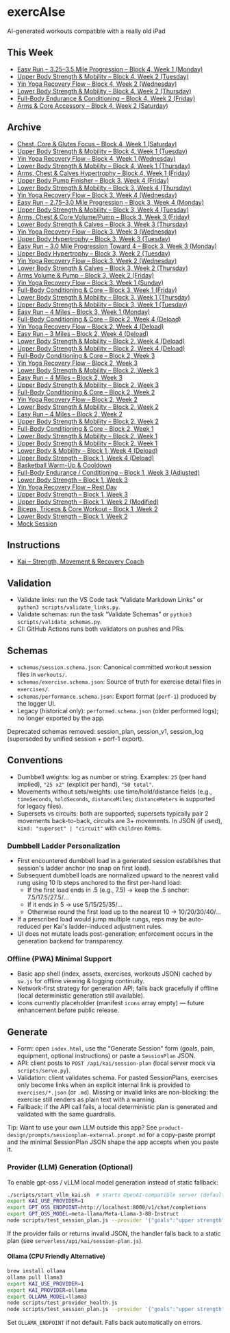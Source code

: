 # exercAIse

AI-generated workouts compatible with a really old iPad

## This Week

- [Easy Run – 3.25–3.5 Mile Progression – Block 4, Week 1 (Monday)](workouts/4-1_Easy_Run_Progression.json)
- [Upper Body Strength & Mobility – Block 4, Week 2 (Tuesday)](workouts/4-2_Upper_Body_Strength_Mobility.json)
- [Yin Yoga Recovery Flow – Block 4, Week 2 (Wednesday)](workouts/4-2_Yin_Yoga_Recovery_Flow.json)
- [Lower Body Strength & Mobility – Block 4, Week 2 (Thursday)](workouts/4-2_Lower_Body_Strength_Mobility.json)
- [Full-Body Endurance & Conditioning – Block 4, Week 2 (Friday)](workouts/4-2_Full_Body_Endurance_Conditioning.json)
- [Arms & Core Accessory – Block 4, Week 2 (Saturday)](workouts/4-2_Arms_Core_Accessory.json)

## Archive

- [Chest, Core & Glutes Focus – Block 4, Week 1 (Saturday)](workouts/4-1_Chest_Core_Glutes_Focus.json)
- [Upper Body Strength & Mobility – Block 4, Week 1 (Tuesday)](workouts/4-1_Upper_Body_Strength_Mobility.json)
- [Yin Yoga Recovery Flow – Block 4, Week 1 (Wednesday)](workouts/4-1_Yin_Yoga_Recovery_Flow.json)
- [Lower Body Strength & Mobility – Block 4, Week 1 (Thursday)](workouts/4-1_Lower_Body_Strength_Mobility.json)
- [Arms, Chest & Calves Hypertrophy – Block 4, Week 1 (Friday)](workouts/4-1_Arms_Chest_Calves_Hypertrophy.json)
- [Upper Body Pump Finisher – Block 3, Week 4 (Friday)](workouts/3-4_Upper_Body_Pump_Finisher.json)
- [Lower Body Strength & Mobility – Block 3, Week 4 (Thursday)](workouts/3-4_Lower_Body_Strength_Mobility.json)
- [Yin Yoga Recovery Flow – Block 3, Week 4 (Wednesday)](workouts/3-4_Yin_Yoga_Recovery_Flow.json)
- [Easy Run – 2.75–3.0 Mile Progression – Block 3, Week 4 (Monday)](workouts/3-4_Easy_Run_Progression.json)
- [Upper Body Strength & Mobility – Block 3, Week 4 (Tuesday)](workouts/3-4_Upper_Body_Strength_Mobility.json)
- [Arms, Chest & Core Volume/Pump – Block 3, Week 3 (Friday)](workouts/3-3_Arms_Chest_Core_Volume_Pump.json)
- [Lower Body Strength & Calves – Block 3, Week 3 (Thursday)](workouts/3-3_Lower_Body_Strength_Calves.json)
- [Yin Yoga Recovery Flow – Block 3, Week 3 (Wednesday)](workouts/3-3_Yin_Yoga_Recovery_Flow.json)
- [Upper Body Hypertrophy – Block 3, Week 3 (Tuesday)](workouts/3-3_Upper_Body_Hypertrophy.json)
- [Easy Run – 3.0 Mile Progression Toward 4 – Block 3, Week 3 (Monday)](workouts/3-3_Easy_Run_Progression.json)
- [Upper Body Hypertrophy – Block 3, Week 2 (Tuesday)](workouts/3-2_Upper_Body_Hypertrophy.json)
- [Yin Yoga Recovery Flow – Block 3, Week 2 (Wednesday)](workouts/3-2_Yin_Yoga_Recovery_Flow.json)
- [Lower Body Strength & Calves – Block 3, Week 2 (Thursday)](workouts/3-2_Lower_Body_Strength_Calves.json)
- [Arms Volume & Pump – Block 3, Week 2 (Friday)](workouts/3-2_Arms_Volume_Pump.json)
- [Yin Yoga Recovery Flow – Block 3, Week 1 (Sunday)](workouts/3-1_Yin_Yoga_Recovery_Flow.json)
- [Full-Body Conditioning & Core – Block 3, Week 1 (Friday)](workouts/3-1_Full_Body_Conditioning_Core.json)
- [Lower Body Strength & Mobility – Block 3, Week 1 (Thursday)](workouts/3-1_Lower_Body_Strength_Mobility.json)
- [Upper Body Strength & Mobility – Block 3, Week 1 (Tuesday)](workouts/3-1_Upper_Body_Strength_Mobility.json)
- [Easy Run – 4 Miles – Block 3, Week 1 (Monday)](workouts/3-1_Easy_Run_4_Miles.json)
- [Full-Body Conditioning & Core – Block 2, Week 4 (Deload)](workouts/2-4_Full_Body_Conditioning_Core.json)
- [Yin Yoga Recovery Flow – Block 2, Week 4 (Deload)](workouts/2-4_Yin_Yoga_Recovery_Flow.json)
- [Easy Run – 3 Miles – Block 2, Week 4 (Deload)](workouts/2-4_Easy_Run_4_Miles.json)
- [Lower Body Strength & Mobility – Block 2, Week 4 (Deload)](workouts/2-4_Lower_Body_Strength_Mobility.json)
- [Upper Body Strength & Mobility – Block 2, Week 4 (Deload)](workouts/2-4_Upper_Body_Strength_Mobility.json)
- [Full-Body Conditioning & Core – Block 2, Week 3](workouts/2-3_Full_Body_Conditioning_Core.json)
- [Yin Yoga Recovery Flow – Block 2, Week 3](workouts/2-3_Yin_Yoga_Recovery_Flow.json)
- [Lower Body Strength & Mobility – Block 2, Week 3](workouts/2-3_Lower_Body_Strength_Mobility.json)
- [Easy Run – 4 Miles – Block 2, Week 3](workouts/2-3_Easy_Run_4_Miles.json)
- [Upper Body Strength & Mobility – Block 2, Week 3](workouts/2-3_Upper_Body_Strength_Mobility.json)
- [Full-Body Conditioning & Core – Block 2, Week 2](workouts/2-2_Full_Body_Conditioning_Core.json)
- [Yin Yoga Recovery Flow – Block 2, Week 2](workouts/2-2_Yin_Yoga_Recovery_Flow.json)
- [Lower Body Strength & Mobility – Block 2, Week 2](workouts/2-2_Lower_Body_Strength_Mobility.json)
- [Easy Run – 4 Miles – Block 2, Week 2](workouts/2-2_Easy_Run_4_Miles.json)
- [Upper Body Strength & Mobility – Block 2, Week 2](workouts/2-2_Upper_Body_Strength_Mobility.json)
- [Full-Body Conditioning & Core – Block 2, Week 1](workouts/2-1_Full_Body_Conditioning_Core.json)
- [Lower Body Strength & Mobility – Block 2, Week 1](workouts/2-1_Lower_Body_Strength_Mobility.json)
- [Upper Body Strength & Mobility – Block 2, Week 1](workouts/2-1_Upper_Body_Strength_Mobility.json)
- [Lower Body & Mobility – Block 1, Week 4 (Deload)](workouts/1-4_Lower_Body_Mobility_Deload.json)
- [Upper Body Strength – Block 1, Week 4 (Deload)](workouts/1-4_Upper_Body_Strength_Deload.json)
- [Basketball Warm-Up & Cooldown](workouts/basketball_warmup_cooldown.json)
- [Full-Body Endurance / Conditioning – Block 1, Week 3 (Adjusted)](workouts/1-3_Full_Body_Endurance_Conditioning_Adjusted.json)
- [Lower Body Strength – Block 1, Week 3](workouts/1-3_Lower_Body_Strength.json)
- [Yin Yoga Recovery Flow – Rest Day](workouts/1-3_recovery_Yin_Yoga_Rest_Day.json)
- [Upper Body Strength – Block 1, Week 3](workouts/1-3_Upper_Body_Strength.json)
- [Upper Body Strength – Block 1, Week 2 (Modified)](workouts/1-2_Upper_Body_Strength_Modified.json)
- [Biceps, Triceps & Core Workout - Block 1, Week 2](workouts/1-2_Biceps_Triceps_Core_Workout.json)
- [Lower Body Strength – Block 1, Week 2](workouts/1-2_Lower_Body.json)
- [Mock Session](workouts/mock_All_Types_Test.json)

## Instructions
- [Kai – Strength, Movement & Recovery Coach](.github/instructions/kai.instructions.md)

## Validation
- Validate links: run the VS Code task “Validate Markdown Links” or `python3 scripts/validate_links.py`.
- Validate schemas: run the task “Validate Schemas” or `python3 scripts/validate_schemas.py`.
- CI: GitHub Actions runs both validators on pushes and PRs.

## Schemas
- `schemas/session.schema.json`: Canonical committed workout session files in `workouts/`.
- `schemas/exercise.schema.json`: Source of truth for exercise detail files in `exercises/`.
- `schemas/performance.schema.json`: Export format (`perf-1`) produced by the logger UI.
- Legacy (historical only): `performed.schema.json` (older performed logs); no longer exported by the app.

Deprecated schemas removed: session_plan, session_v1, session_log (superseded by unified session + perf-1 export).

## Conventions
- Dumbbell weights: log as number or string. Examples: `25` (per hand implied), `"25 x2"` (explicit per hand), `"50 total"`.
- Movements without sets/weights: use time/hold/distance fields (e.g., `timeSeconds`, `holdSeconds`, `distanceMiles`; `distanceMeters` is supported for legacy files).
- Supersets vs circuits: both are supported; supersets typically pair 2 movements back-to-back, circuits are 3+ movements. In JSON (if used), `kind: "superset" | "circuit"` with `children` items.

### Dumbbell Ladder Personalization
- First encountered dumbbell load in a generated session establishes that session's ladder anchor (no snap on first load).
- Subsequent dumbbell loads are normalized upward to the nearest valid rung using 10 lb steps anchored to the first per-hand load:
	- If the first load ends in .5 (e.g., 7.5) → keep the .5 anchor: 7.5/17.5/27.5/...
	- If it ends in 5 → use 5/15/25/35/...
	- Otherwise round the first load up to the nearest 10 → 10/20/30/40/...
- If a prescribed load would jump multiple rungs, reps may be auto-reduced per Kai's ladder-induced adjustment rules.
- UI does not mutate loads post-generation; enforcement occurs in the generation backend for transparency.

### Offline (PWA) Minimal Support
- Basic app shell (index, assets, exercises, workouts JSON) cached by `sw.js` for offline viewing & logging continuity.
- Network-first strategy for generation API; falls back gracefully if offline (local deterministic generation still available).
- Icons currently placeholder (manifest `icons` array empty) — future enhancement before public release.

## Generate
- Form: open `index.html`, use the "Generate Session" form (goals, pain, equipment, optional instructions) or paste a `SessionPlan` JSON.
- API: client posts to `POST /api/kai/session-plan` (local server mock via `scripts/serve.py`).
- Validation: client validates schema. For pasted SessionPlans, exercises only become links when an explicit internal link is provided to `exercises/*.json` (or `.md`). Missing or invalid links are non-blocking: the exercise still renders as plain text with a warning.
- Fallback: if the API call fails, a local deterministic plan is generated and validated with the same guardrails.

Tip: Want to use your own LLM outside this app? See `product-design/prompts/sessionplan-external.prompt.md` for a copy-paste prompt and the minimal SessionPlan JSON shape the app accepts when you paste it.

### Provider (LLM) Generation (Optional)
To enable gpt-oss / vLLM local model generation instead of static fallback:
```bash
./scripts/start_vllm_kai.sh  # starts OpenAI-compatible server (default Llama 3 8B)
export KAI_USE_PROVIDER=1
export GPT_OSS_ENDPOINT=http://localhost:8000/v1/chat/completions
export GPT_OSS_MODEL=meta-llama/Meta-Llama-3-8B-Instruct
node scripts/test_session_plan.js --provider '{"goals":"upper strength","block":3,"week":2}'
```
If the provider fails or returns invalid JSON, the handler falls back to a static plan (see `serverless/api/kai/session-plan.js`).

#### Ollama (CPU Friendly Alternative)
```bash
brew install ollama
ollama pull llama3
export KAI_USE_PROVIDER=1
export KAI_PROVIDER=ollama
export OLLAMA_MODEL=llama3
node scripts/test_provider_health.js
node scripts/test_session_plan.js --provider '{"goals":"upper strength","block":3,"week":2}'
```
Set `OLLAMA_ENDPOINT` if not default. Falls back automatically on errors.